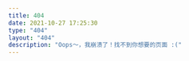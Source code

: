 ```yaml
---
title: 404
date: 2021-10-27 17:25:30
type: "404"
layout: "404"
description: "Oops～，我崩溃了！找不到你想要的页面 :("
---
```



